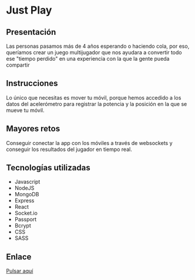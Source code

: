 # Just Play

## Presentación

Las personas pasamos más de 4 años esperando o haciendo cola, por eso, queríamos crear un juego multijugador que nos ayudara a convertir todo ese "tiempo perdido" en una experiencia con la que la gente pueda compartir

## Instrucciones

Lo único que necesitas es mover tu móvil, porque hemos accedido a los datos del acelerómetro para registrar la potencia y la posición en la que se mueve tu móvil.

## Mayores retos

Conseguir conectar la app con los móviles a través de websockets y conseguir los resultados del jugador en tiempo real.

## Tecnologías utilizadas

- Javascript
- NodeJS
- MongoDB
- Express
- React
- Socket.io
- Passport
- Bcrypt
- CSS
- SASS

## Enlace

[Pulsar aquí](https://github.com/jsanz24/proyectoFinal)
